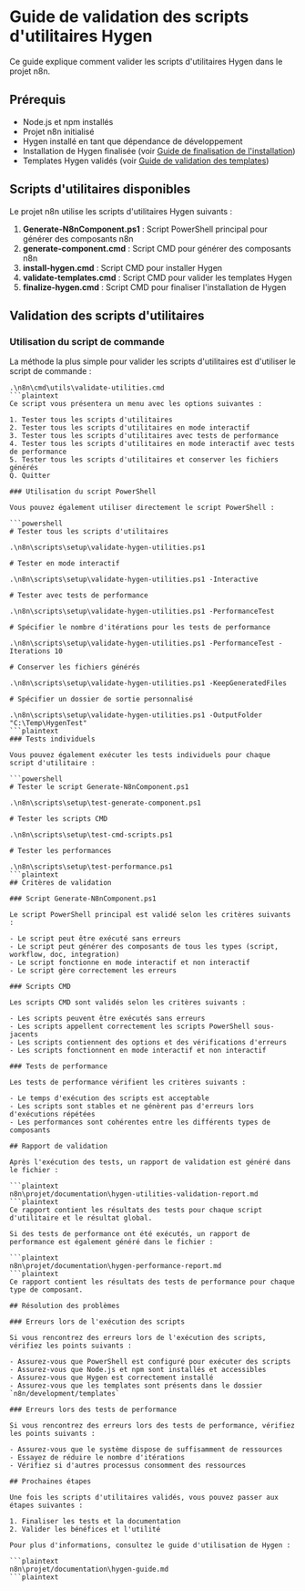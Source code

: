 # Guide de validation des scripts d'utilitaires Hygen

Ce guide explique comment valider les scripts d'utilitaires Hygen dans le projet n8n.

## Prérequis

- Node.js et npm installés
- Projet n8n initialisé
- Hygen installé en tant que dépendance de développement
- Installation de Hygen finalisée (voir [Guide de finalisation de l'installation](hygen-installation-finalization.md))
- Templates Hygen validés (voir [Guide de validation des templates](hygen-templates-validation.md))

## Scripts d'utilitaires disponibles

Le projet n8n utilise les scripts d'utilitaires Hygen suivants :

1. **Generate-N8nComponent.ps1** : Script PowerShell principal pour générer des composants n8n
2. **generate-component.cmd** : Script CMD pour générer des composants n8n
3. **install-hygen.cmd** : Script CMD pour installer Hygen
4. **validate-templates.cmd** : Script CMD pour valider les templates Hygen
5. **finalize-hygen.cmd** : Script CMD pour finaliser l'installation de Hygen

## Validation des scripts d'utilitaires

### Utilisation du script de commande

La méthode la plus simple pour valider les scripts d'utilitaires est d'utiliser le script de commande :

```batch
.\n8n\cmd\utils\validate-utilities.cmd
```plaintext
Ce script vous présentera un menu avec les options suivantes :

1. Tester tous les scripts d'utilitaires
2. Tester tous les scripts d'utilitaires en mode interactif
3. Tester tous les scripts d'utilitaires avec tests de performance
4. Tester tous les scripts d'utilitaires en mode interactif avec tests de performance
5. Tester tous les scripts d'utilitaires et conserver les fichiers générés
Q. Quitter

### Utilisation du script PowerShell

Vous pouvez également utiliser directement le script PowerShell :

```powershell
# Tester tous les scripts d'utilitaires

.\n8n\scripts\setup\validate-hygen-utilities.ps1

# Tester en mode interactif

.\n8n\scripts\setup\validate-hygen-utilities.ps1 -Interactive

# Tester avec tests de performance

.\n8n\scripts\setup\validate-hygen-utilities.ps1 -PerformanceTest

# Spécifier le nombre d'itérations pour les tests de performance

.\n8n\scripts\setup\validate-hygen-utilities.ps1 -PerformanceTest -Iterations 10

# Conserver les fichiers générés

.\n8n\scripts\setup\validate-hygen-utilities.ps1 -KeepGeneratedFiles

# Spécifier un dossier de sortie personnalisé

.\n8n\scripts\setup\validate-hygen-utilities.ps1 -OutputFolder "C:\Temp\HygenTest"
```plaintext
### Tests individuels

Vous pouvez également exécuter les tests individuels pour chaque script d'utilitaire :

```powershell
# Tester le script Generate-N8nComponent.ps1

.\n8n\scripts\setup\test-generate-component.ps1

# Tester les scripts CMD

.\n8n\scripts\setup\test-cmd-scripts.ps1

# Tester les performances

.\n8n\scripts\setup\test-performance.ps1
```plaintext
## Critères de validation

### Script Generate-N8nComponent.ps1

Le script PowerShell principal est validé selon les critères suivants :

- Le script peut être exécuté sans erreurs
- Le script peut générer des composants de tous les types (script, workflow, doc, integration)
- Le script fonctionne en mode interactif et non interactif
- Le script gère correctement les erreurs

### Scripts CMD

Les scripts CMD sont validés selon les critères suivants :

- Les scripts peuvent être exécutés sans erreurs
- Les scripts appellent correctement les scripts PowerShell sous-jacents
- Les scripts contiennent des options et des vérifications d'erreurs
- Les scripts fonctionnent en mode interactif et non interactif

### Tests de performance

Les tests de performance vérifient les critères suivants :

- Le temps d'exécution des scripts est acceptable
- Les scripts sont stables et ne génèrent pas d'erreurs lors d'exécutions répétées
- Les performances sont cohérentes entre les différents types de composants

## Rapport de validation

Après l'exécution des tests, un rapport de validation est généré dans le fichier :

```plaintext
n8n\projet/documentation\hygen-utilities-validation-report.md
```plaintext
Ce rapport contient les résultats des tests pour chaque script d'utilitaire et le résultat global.

Si des tests de performance ont été exécutés, un rapport de performance est également généré dans le fichier :

```plaintext
n8n\projet/documentation\hygen-performance-report.md
```plaintext
Ce rapport contient les résultats des tests de performance pour chaque type de composant.

## Résolution des problèmes

### Erreurs lors de l'exécution des scripts

Si vous rencontrez des erreurs lors de l'exécution des scripts, vérifiez les points suivants :

- Assurez-vous que PowerShell est configuré pour exécuter des scripts
- Assurez-vous que Node.js et npm sont installés et accessibles
- Assurez-vous que Hygen est correctement installé
- Assurez-vous que les templates sont présents dans le dossier `n8n/development/templates`

### Erreurs lors des tests de performance

Si vous rencontrez des erreurs lors des tests de performance, vérifiez les points suivants :

- Assurez-vous que le système dispose de suffisamment de ressources
- Essayez de réduire le nombre d'itérations
- Vérifiez si d'autres processus consomment des ressources

## Prochaines étapes

Une fois les scripts d'utilitaires validés, vous pouvez passer aux étapes suivantes :

1. Finaliser les tests et la documentation
2. Valider les bénéfices et l'utilité

Pour plus d'informations, consultez le guide d'utilisation de Hygen :

```plaintext
n8n\projet/documentation\hygen-guide.md
```plaintext